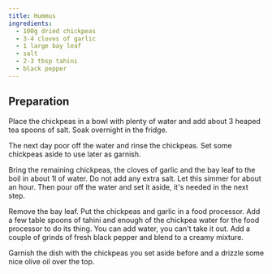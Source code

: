 ```yaml
---
title: Hummus
ingredients:
  - 100g dried chickpeas
  - 3-4 cloves of garlic
  - 1 large bay leaf
  - salt
  - 2-3 tbsp tahini
  - black pepper
---
```


## Preparation

Place the chickpeas in a bowl with plenty of water and add about 3 heaped tea
spoons of salt. Soak overnight in the fridge.

The next day poor off the water and rinse the chickpeas. Set some chickpeas
aside to use later as garnish.

Bring the remaining chickpeas, the cloves of garlic and the bay leaf to the boil
in about 1l of water. Do not add any extra salt. Let this simmer for about an
hour. Then pour off the water and set it aside, it's needed in the next step.

Remove the bay leaf. Put the chickpeas and garlic in a food processor. Add a few
table spoons of tahini and enough of the chickpea water for the food processor
to do its thing. You can add water, you can't take it out. Add a couple of
grinds of fresh black pepper and blend to a creamy mixture.

Garnish the dish with the chickpeas you set aside before and a drizzle some nice
olive oil over the top.
